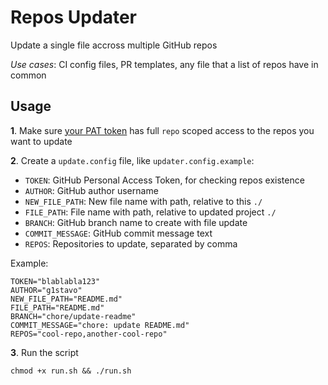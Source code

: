 # Repos Updater

Update a single file accross multiple GitHub repos

_Use cases_: CI config files, PR templates, any file that a list of repos have in common

## Usage

**1**. Make sure [your PAT token](https://github.com/settings/tokens/new) has full `repo` scoped access to the repos you want to update

**2**. Create a `update.config` file, like `updater.config.example`:
   - `TOKEN`: GitHub Personal Access Token, for checking repos existence
   - `AUTHOR`: GitHub author username
   - `NEW_FILE_PATH`: New file name with path, relative to this `./`
   - `FILE_PATH`: File name with path, relative to updated project `./`
   - `BRANCH`: GitHub branch name to create with file update
   - `COMMIT_MESSAGE`: GitHub commit message text
   - `REPOS`: Repositories to update, separated by comma
  
Example:

```
TOKEN="blablabla123"
AUTHOR="g1stavo"
NEW_FILE_PATH="README.md"
FILE_PATH="README.md"
BRANCH="chore/update-readme"
COMMIT_MESSAGE="chore: update README.md"
REPOS="cool-repo,another-cool-repo"
```
   
**3**. Run the script

```shell
chmod +x run.sh && ./run.sh
```